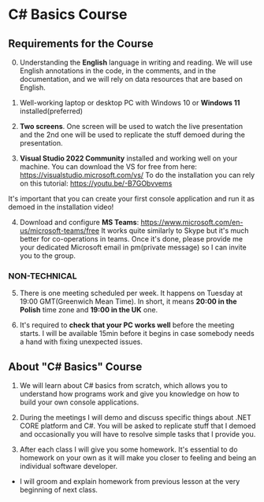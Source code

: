 # C# Basics Course

## Requirements for the Course

0. Understanding the **English** language in writing and reading. We will use English annotations in the code, in the comments, and in the documentation, and we will rely on data resources that are based on English.

1. Well-working laptop or desktop PC with Windows 10 or **Windows 11** installed(preferred)

2. **Two screens**. One screen will be used to watch the live presentation and the 2nd one will be used to replicate the stuff demoed during the presentation.

3. **Visual Studio 2022 Community** installed and working well on your machine.
You can download the VS for free from here:
https://visualstudio.microsoft.com/vs/
To do the installation you can rely on this tutorial:
https://youtu.be/-B7GObvvems

It's important that you can create your first console application and run it as demoed in the installation video!

4. Download and configure **MS Teams**:
https://www.microsoft.com/en-us/microsoft-teams/free
It works quite similarly to Skype but it's much better for co-operations in teams.
Once it's done, please provide me your dedicated Microsoft email in pm(private message) so I can invite you to the group.

### NON-TECHNICAL
5. There is one meeting scheduled per week. It happens on Tuesday at 19:00 GMT(Greenwich Mean Time). In short, it means **20:00 in the Polish** time zone and **19:00 in the UK** one.

6. It's required to **check that your PC works well** before the meeting starts. I will be available 15min before it begins in case somebody needs a hand with fixing unexpected issues.


## About "C# Basics" Course
1. We will learn about C# basics from scratch, which allows you to understand how programs work and give you knowledge on how to build your own console applications.

2. During the meetings I will demo and discuss specific things about .NET CORE platform and C#. You will be asked to replicate stuff that I demoed and occasionally you will have to resolve simple tasks that I provide you.

3. After each class I will give you some homework. It's essential to do homework on your own as it will make you closer to feeling and being an individual software developer.
- I will groom and explain homework from previous lesson at the very beginning of next class.
